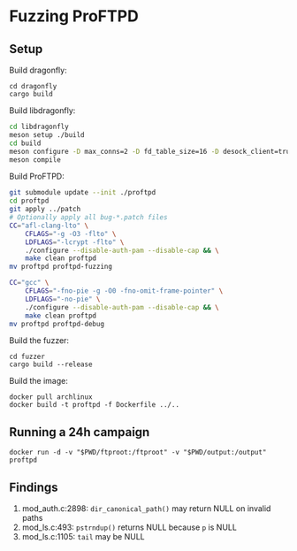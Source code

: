 # Fuzzing ProFTPD

## Setup
Build dragonfly:
```
cd dragonfly
cargo build
```

Build libdragonfly:
```sh
cd libdragonfly
meson setup ./build
cd build
meson configure -D max_conns=2 -D fd_table_size=16 -D desock_client=true
meson compile
```

Build ProFTPD:
```sh
git submodule update --init ./proftpd
cd proftpd
git apply ../patch
# Optionally apply all bug-*.patch files
CC="afl-clang-lto" \
    CFLAGS="-g -O3 -flto" \
    LDFLAGS="-lcrypt -flto" \
    ./configure --disable-auth-pam --disable-cap && \
    make clean proftpd
mv proftpd proftpd-fuzzing

CC="gcc" \
    CFLAGS="-fno-pie -g -O0 -fno-omit-frame-pointer" \
    LDFLAGS="-no-pie" \
    ./configure --disable-auth-pam --disable-cap && \
    make clean proftpd
mv proftpd proftpd-debug
```

Build the fuzzer:
```
cd fuzzer
cargo build --release
```

Build the image:
```
docker pull archlinux
docker build -t proftpd -f Dockerfile ../..
```

## Running a 24h campaign
```
docker run -d -v "$PWD/ftproot:/ftproot" -v "$PWD/output:/output" proftpd
```

## Findings
1. mod_auth.c:2898: `dir_canonical_path()` may return NULL on invalid paths
2. mod_ls.c:493: `pstrndup()` returns NULL because `p` is NULL
3. mod_ls.c:1105: `tail` may be NULL

